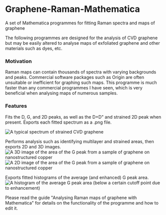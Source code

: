 # Graphene-Raman-Mathematica
A set of Mathematica programmes for fitting Raman spectra and maps of graphene

The following programmes are designed for the analysis of CVD graphene but may be easily altered to analyse maps of exfoliated graphene and other materials such as dyes, etc. 

### Motivation
Raman maps can contain thousands of spectra with varying backgrounds and peaks. Commercial software packages such as Origin are often unsuitable or inefficient for graphing such maps. 
This programme is much faster than any commercial programmes I have seen, which is very beneficial when analysing maps of numerous samples.

### Features
Fits the D, G, and 2D peaks, as well as the D+D" and strained 2D peak when present.
Exports each fitted spectrum as a .png file.

![A typical spectrum of strained CVD graphene](https://github.com/DonalFlanagan/Graphene-Raman-Mathematica/blob/master/Images/Spectrum_map4_1_8.png?raw=true)

Performs analysis such as identifying multilayer and strained areas, then exports 2D and 3D images.
![A 3D image of the area of the G peak from a sample of graphene on nanostructured copper](https://github.com/DonalFlanagan/Graphene-Raman-Mathematica/blob/master/Images/gpeak3.PNG?raw=true)
![A 2D image of the area of the G peak from a sample of graphene on nanostructured copper](https://github.com/DonalFlanagan/Graphene-Raman-Mathematica/blob/master/Images/gpeak1.PNG?raw=true)

Exports fitted histograms of the average (and enhanced) G peak area.
![A histogram of the average G peak area (below a certain cutoff point due to enhancement)](https://github.com/DonalFlanagan/Graphene-Raman-Mathematica/blob/master/Images/histogram.png?raw=true)

Please read the guide "Analysing Raman maps of graphene with Mathematica" for details on the functionality of the programme and how to edit it. 
